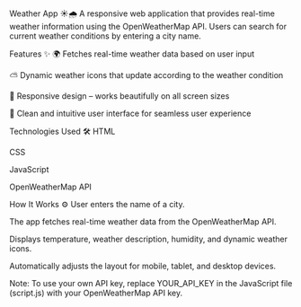Weather App ☀️🌧️
A responsive web application that provides real-time weather information using the OpenWeatherMap API. Users can search for current weather conditions by entering a city name.



Features ✨
🌍 Fetches real-time weather data based on user input

⛅ Dynamic weather icons that update according to the weather condition

📱 Responsive design – works beautifully on all screen sizes

🎯 Clean and intuitive user interface for seamless user experience

Technologies Used 🛠️
HTML

CSS

JavaScript

OpenWeatherMap API

How It Works ⚙️
User enters the name of a city.

The app fetches real-time weather data from the OpenWeatherMap API.

Displays temperature, weather description, humidity, and dynamic weather icons.

Automatically adjusts the layout for mobile, tablet, and desktop devices.



Note: To use your own API key, replace YOUR_API_KEY in the JavaScript file (script.js) with your OpenWeatherMap API key.
